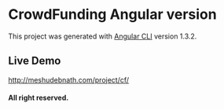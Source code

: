# CrowdFunding Angular version

This project was generated with [Angular CLI](https://github.com/angular/angular-cli) version 1.3.2.

## Live Demo 
http://meshudebnath.com/project/cf/

#### All right reserved.
